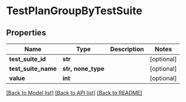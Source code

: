 # TestPlanGroupByTestSuite


## Properties
Name | Type | Description | Notes
------------ | ------------- | ------------- | -------------
**test_suite_id** | **str** |  | [optional] 
**test_suite_name** | **str, none_type** |  | [optional] 
**value** | **int** |  | [optional] 

[[Back to Model list]](../README.md#documentation-for-models) [[Back to API list]](../README.md#documentation-for-api-endpoints) [[Back to README]](../README.md)


